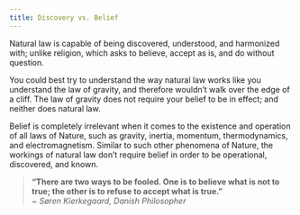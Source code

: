```yaml
---
title: Discovery vs. Belief
---
```


<p class="emp">
Natural law is capable of being discovered, understood, and harmonized with; unlike religion,
which asks to believe, accept as is, and do without question.
</p>

You could best try to understand the way natural law works like you understand the law of
gravity, and therefore wouldn’t walk over the edge of a cliff. The law of gravity does not
require your belief to be in effect; and neither does natural law.

Belief is completely irrelevant when it comes to the existence and operation of all laws of
Nature, such as gravity, inertia, momentum, thermodynamics, and electromagnetism. Similar
to such other phenomena of Nature, the workings of natural law don’t require belief in order
to be operational, discovered, and known.

> **“There are two ways to be fooled. One is to believe what is not to true; the other is to refuse to accept what is true.”**  
> *~ Søren Kierkegaard, Danish Philosopher*